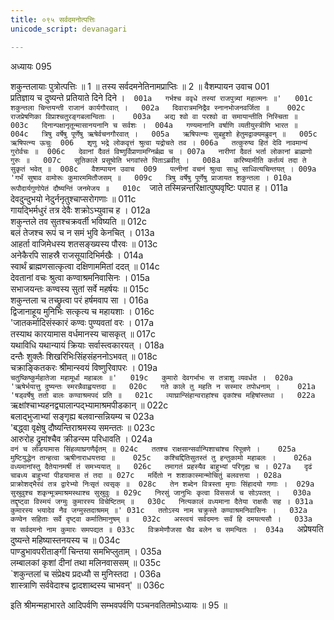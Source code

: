 ```yaml
---
title: ०९५ सर्वदमनोत्पत्तिः
unicode_script: devanagari

---
```



अध्यायः 095

शकुन्तलायाः पुत्रोत्पत्तिः ॥ 1 ॥ तस्य सर्वदमनेतिनामप्राप्तिः ॥ 2 ॥
वैशम्पायन उवाच 	001  
प्रतिज्ञाय च दुष्यन्ते प्रतियाते दिने दिने ।`	001a  
गर्भश्च ववृधे तस्यां राजपुत्र्यां महात्मनः ॥'	001c  
शकुन्तला चिन्तयन्ती राजानं कार्यगौरवात् ।	002a  
दिवारात्रमनिद्रैव स्नानभोजनवर्जिता ॥	002c  
राजप्रेषणिका विप्राश्चतुरङ्गबलान्विताः ।	003a  
अद्य श्वो वा परश्वो वा समायान्तीति निस्चिता ॥	003c  
दिनान्पक्षानृतून्मासानयनानि च सर्वशः ।	004a  
गण्यमानानि वर्षाणि व्यतीयुस्त्रीणि भारत ॥	004c  
त्रिषु वर्षेषु पूर्णेषु ऋषेर्वचनगौरवात् ।	005a  
ऋषिपत्न्यः सुबहुशो हेतुमद्वाक्यमब्रुवन् ॥	005c  
ऋषिपत्न्य ऊचुः 	006  
शृणु भद्रे लोकवृत्तं श्रुत्वा यद्रोचते तव ।	006a  
तत्कुरुष्व हितं देवि नावमान्यं गुरोर्वचः ॥	006c  
देवानां दैवतं विष्णुर्विप्राणामग्निर्ब्रह्म च ।	007a  
नारीणां दैवतं भर्ता लोकानां ब्राह्मणो गुरुः ॥	007c  
सूतिकाले प्रसूष्वेति भगवांस्ते पिताऽब्रवीत् ।	008a  
करिष्यामीति कर्तव्यं तदा ते सुकृतं भवेत् ॥	008c  
वैशम्पायन उवाच 	009  
पत्नीनां वचनं श्रुत्वा साधु साध्वित्यचिन्तयत् ।	009a  
'गर्भं सुषाव वामोरूः कुमारममितौजसम् ॥	009c  
त्रिषु वर्षेषु पूर्णेषु प्राजायत शकुन्तला ।	010a  
रूपौदार्यगुणोपेतं दौष्यन्तिं जनमेजय ॥	010c  
`जाते तस्मिन्नन्तरिक्षात्पुष्पवृष्टिः पपात ह ।	011a  
देवदुन्दुभयो नेदुर्ननृतुश्चाप्सरोगणाः ॥	011c  
गायद्भिर्मधुरं तत्र देवैः शक्रोऽभ्युवाच ह ।	012a  
शकुन्तले तव सुतश्चक्रवर्ती भविष्यति ॥	012c  
बलं तेजश्च रूपं च न समं भुवि केनचित् ।	013a  
आहर्ता वाजिमेधस्य शतसङ्ख्यस्य पौरवः ॥	013c  
अनेकैरपि साहस्रै राजसूयादिभिर्मखैः ।	014a  
स्वार्थं ब्राह्मणसात्कृत्वा दक्षिणाममितां ददत् ॥	014c  
देवतानां वचः श्रुत्वा कण्वाश्रमनिवासिनः ।	015a  
सभाजयन्तः कण्वस्य सुतां सर्वे महर्षयः ॥	015c  
शकुन्तला च तच्छ्रुत्वा परं हर्षमवाप सा ।	016a  
द्विजानाहूय मुनिभिः सत्कृत्य च महायशाः ।	016c  
'जातकर्मादिसंस्कारं कण्वः पुण्यवतां वरः ।	017a  
तस्याथ कारयामास वर्धमानस्य चासकृत् ॥	017c  
यथाविधि यथान्यायं क्रियाः सर्वास्त्वकारयत् ।	018a  
दन्तैः शुक्लैः शिखरिभिःसिंहसंहननोऽभवत् ॥	018c  
चक्राङ्कितकरः श्रीमान्स्वयं विष्णुरिवापरः ।	019a  
`चतुष्किष्कुर्महातेजा महामूर्धा महाबलः ॥'	019c  
कुमारो देवगर्भाभः स तत्राशु व्यवर्धत ।	020a  
'ऋषेर्भयात्तु दुष्यन्तः स्मरन्नैवाह्वयत्तदा ॥	020c  
गते काले तु महति न सस्मार तपोधनाम् ।	021a  
'षड्वर्षेषु ततो बालः कण्वाश्रमपदं प्रति ॥	021c  
व्याघ्रान्सिंहान्वराहांश्च वृकांश्च महिषांस्तथा ।	022a  
`ऋक्षांश्चाभ्यहनद्व्यालान्पद्भ्यामाश्रमपीडकान् ॥	022c  
बलाद्भुजाभ्यां सङ्गृह्य बलवान्सन्नियम्य च 	023a  
'बद्ध्वा वृक्षेषु दौष्यन्तिराश्रमस्य समन्ततः ॥	023c  
आरुरोह द्रुमांश्चैव क्रीडन्स्म परिधावति ।	024a  
`वनं च लोडयामास सिंहव्याघ्रगणैर्वृतम् ॥	024c  
ततश्च राक्षसान्सर्वान्पिशाचांश्च रिपून्रणे ।	025a  
मुष्टियुद्धेन तान्हत्वा ऋषीनाराधयत्तदा ॥	025c  
कश्चिद्दितिसुतस्तं तु हन्तुकामो महाबलः ।	026a  
वध्यमानांस्तु दैतेयानमर्षी तं समभ्ययात् ॥	026c  
तमागतं प्रहस्यैव बाहुभ्यां परिगृह्य च ।	027a  
दृढं चाबध्य बाहुभ्यां पीडयामास तं तदा ॥	027c  
मर्दितो न शशाकास्मान्मोचितुं बलवत्तया ।	028a  
प्राक्रोशद्भैरवं तत्र द्वारेभ्यो निःसृतं त्वसृक् ॥	028c  
तेन शब्देन वित्रस्ता मृगाः सिंहादयो गणाः ।	029a  
सुस्रुवुश्च शकृन्मूत्रमाश्रमस्थाश्च सुस्रुवुः ॥	029c  
निरसुं जानुभिः कृत्वा विससर्ज च सोऽपतत् ।	030a  
तद्दृष्ट्वा विस्मयं जग्मुः कुमारस्य विचेष्टितम् ॥	030c  
नित्यकालं वध्यमाना दैतेया राक्षसैः सह ।	031a  
कुमारस्य भयादेव नैव जग्मुस्तदाश्रमम् ॥'	031c  
ततोऽस्य नाम चक्रुस्ते कण्वाश्रमनिवासिनः ।	032a  
कण्वेन सहिताः सर्वे दृष्ट्वा कर्मातिमानुषम् ॥	032c  
अस्त्वयं सर्वदमनः सर्वं हि दमयत्यसौ ।	033a  
स सर्वदमनो नाम कुमारः समपद्यत ॥	033c  
विक्रमेणौजसा चैव बलेन च समन्वितः ।	034a  
`अप्रेषयति दुष्यन्ते महिष्यास्तनयस्य च ॥	034c  
पाण्डुभावपरीताङ्गीं चिन्तया समभिप्लुताम् ।	035a  
लम्बालकां कृशां दीनां तथा मलिनवाससम् ॥	035c  
`शकुन्तलां च संप्रेक्ष्य प्रदध्यौ स मुनिस्तदा ।	036a  
शास्त्राणि सर्ववेदाश्च द्वादशाब्दस्य चाभवन्' ॥	036c  

इति श्रीमन्महाभारते आदिपर्वणि सम्भवपर्वणि पञ्चनवतितमोऽध्यायः ॥ 95 ॥
